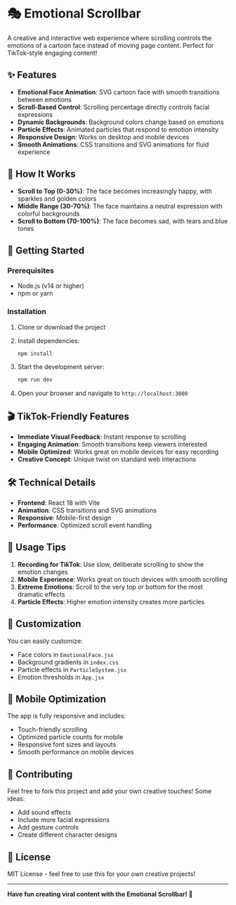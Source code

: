 # 🎭 Emotional Scrollbar

A creative and interactive web experience where scrolling controls the emotions of a cartoon face instead of moving page content. Perfect for TikTok-style engaging content!

## ✨ Features

- **Emotional Face Animation**: SVG cartoon face with smooth transitions between emotions
- **Scroll-Based Control**: Scrolling percentage directly controls facial expressions
- **Dynamic Backgrounds**: Background colors change based on emotions
- **Particle Effects**: Animated particles that respond to emotion intensity
- **Responsive Design**: Works on desktop and mobile devices
- **Smooth Animations**: CSS transitions and SVG animations for fluid experience

## 🎨 How It Works

- **Scroll to Top (0-30%)**: The face becomes increasingly happy, with sparkles and golden colors
- **Middle Range (30-70%)**: The face maintains a neutral expression with colorful backgrounds
- **Scroll to Bottom (70-100%)**: The face becomes sad, with tears and blue tones

## 🚀 Getting Started

### Prerequisites

- Node.js (v14 or higher)
- npm or yarn

### Installation

1. Clone or download the project
2. Install dependencies:
   ```bash
   npm install
   ```

3. Start the development server:
   ```bash
   npm run dev
   ```

4. Open your browser and navigate to `http://localhost:3000`

## 🎬 TikTok-Friendly Features

- **Immediate Visual Feedback**: Instant response to scrolling
- **Engaging Animation**: Smooth transitions keep viewers interested
- **Mobile Optimized**: Works great on mobile devices for easy recording
- **Creative Concept**: Unique twist on standard web interactions

## 🛠️ Technical Details

- **Frontend**: React 18 with Vite
- **Animation**: CSS transitions and SVG animations
- **Responsive**: Mobile-first design
- **Performance**: Optimized scroll event handling

## 🎯 Usage Tips

1. **Recording for TikTok**: Use slow, deliberate scrolling to show the emotion changes
2. **Mobile Experience**: Works great on touch devices with smooth scrolling
3. **Extreme Emotions**: Scroll to the very top or bottom for the most dramatic effects
4. **Particle Effects**: Higher emotion intensity creates more particles

## 🎪 Customization

You can easily customize:
- Face colors in `EmotionalFace.jsx`
- Background gradients in `index.css`
- Particle effects in `ParticleSystem.jsx`
- Emotion thresholds in `App.jsx`

## 📱 Mobile Optimization

The app is fully responsive and includes:
- Touch-friendly scrolling
- Optimized particle counts for mobile
- Responsive font sizes and layouts
- Smooth performance on mobile devices

## 🤝 Contributing

Feel free to fork this project and add your own creative touches! Some ideas:
- Add sound effects
- Include more facial expressions
- Add gesture controls
- Create different character designs

## 📄 License

MIT License - feel free to use this for your own creative projects!

---

**Have fun creating viral content with the Emotional Scrollbar! 🎉** 
